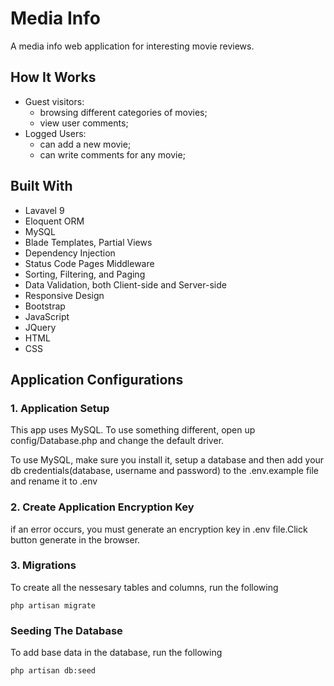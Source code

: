 # Media Info

A media info web application for interesting movie reviews.

## How It Works

- Guest visitors: 
  - browsing different categories of movies;
  - view user comments;
- Logged Users:
  - can add a new movie; 
  - can write comments for any movie;

## Built With

- Lavavel 9
- Eloquent ORM 
- MySQL
- Blade Templates, Partial Views
- Dependency Injection
- Status Code Pages Middleware
- Sorting, Filtering, and Paging
- Data Validation, both Client-side and Server-side
- Responsive Design
- Bootstrap
- JavaScript
- JQuery
- HTML
- CSS

## Application Configurations

### 1. Application Setup
This app uses MySQL. To use something different, open up config/Database.php and change the default driver.

To use MySQL, make sure you install it, setup a database and then add your db credentials(database, username and password) to the .env.example file and rename it to .env

### 2. Create Application Encryption Key 
if an error occurs, you must generate an encryption key in .env file.Click button generate in the browser.

### 3. Migrations
To create all the nessesary tables and columns, run the following
```
php artisan migrate
```
### Seeding The Database
To add base data in the database, run the following
```
php artisan db:seed
```